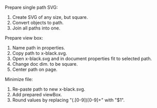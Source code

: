 Prepare single path SVG:

1. Create SVG of any size, but square.
2. Convert objects to path.
3. Join all paths into one.

Prepare view box: 

1. Name path in properties.
5. Copy path to x-black.svg.
6. Open x-black.svg and in document properties fit to selected path.
7. Change doc dim. to be square.
8. Center path on page.

Minimize file:

1. Re-paste path to new x-black.svg.
2. Add prepared viewBox.
3. Round values by replacing "(\.[0-9])[0-9]+" with "$1". 
